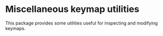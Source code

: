 Miscellaneous keymap utilities
==============================

This package provides some utilities useful for inspecting and
modifying keymaps.
